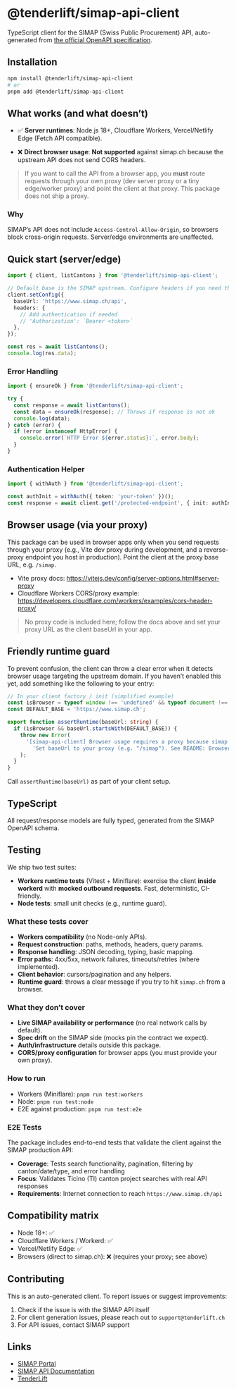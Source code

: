 # @tenderlift/simap-api-client

TypeScript client for the SIMAP (Swiss Public Procurement) API, auto-generated from [the official OpenAPI specification](https://www.simap.ch/api/specifications/simap.yaml).

## Installation

```bash
npm install @tenderlift/simap-api-client
# or
pnpm add @tenderlift/simap-api-client
```

## What works (and what doesn’t)

- ✅ **Server runtimes**: Node.js 18+, Cloudflare Workers, Vercel/Netlify Edge (Fetch API compatible).

- ❌ **Direct browser usage**: **Not supported** against simap.ch because the upstream API does not send CORS headers.

> If you want to call the API from a browser app, you **must** route requests through your own proxy (dev server proxy or a tiny edge/worker proxy) and point the client at that proxy. This package does not ship a proxy.

### Why

SIMAP’s API does not include `Access-Control-Allow-Origin`, so browsers block cross-origin requests. Server/edge environments are unaffected.

## Quick start (server/edge)

```ts
import { client, listCantons } from '@tenderlift/simap-api-client';

// Default base is the SIMAP upstream. Configure headers if you need them.
client.setConfig({
  baseUrl: 'https://www.simap.ch/api',
  headers: {
    // Add authentication if needed
    // 'Authorization': `Bearer <token>`
  },
});

const res = await listCantons();
console.log(res.data);
```

### Error Handling

```typescript
import { ensureOk } from '@tenderlift/simap-api-client';

try {
  const response = await listCantons();
  const data = ensureOk(response); // Throws if response is not ok
  console.log(data);
} catch (error) {
  if (error instanceof HttpError) {
    console.error(`HTTP Error ${error.status}:`, error.body);
  }
}
```

### Authentication Helper

```typescript
import { withAuth } from '@tenderlift/simap-api-client';

const authInit = withAuth({ token: 'your-token' })();
const response = await client.get('/protected-endpoint', { init: authInit });
```

## Browser usage (via your proxy)

This package can be used in browser apps only when you send requests through your proxy (e.g., Vite dev proxy during development, and a reverse-proxy endpoint you host in production). Point the client at the proxy base URL, e.g. `/simap`.

- Vite proxy docs: https://vitejs.dev/config/server-options.html#server-proxy
- Cloudflare Workers CORS/proxy example: https://developers.cloudflare.com/workers/examples/cors-header-proxy/

> No proxy code is included here; follow the docs above and set your proxy URL as the client baseUrl in your app.

## Friendly runtime guard

To prevent confusion, the client can throw a clear error when it detects browser usage targeting the upstream domain. If you haven’t enabled this yet, add something like the following to your entry:

```ts
// In your client factory / init (simplified example)
const isBrowser = typeof window !== 'undefined' && typeof document !== 'undefined';
const DEFAULT_BASE = 'https://www.simap.ch';

export function assertRuntime(baseUrl: string) {
  if (isBrowser && baseUrl.startsWith(DEFAULT_BASE)) {
    throw new Error(
      '[simap-api-client] Browser usage requires a proxy because simap.ch does not send CORS headers. ' +
        'Set baseUrl to your proxy (e.g. "/simap"). See README: Browser usage.',
    );
  }
}
```

Call `assertRuntime(baseUrl)` as part of your client setup.

## TypeScript

All request/response models are fully typed, generated from the SIMAP OpenAPI schema.

## Testing

We ship two test suites:

- **Workers runtime tests** (Vitest + Miniflare): exercise the client **inside workerd** with **mocked outbound requests**. Fast, deterministic, CI-friendly.
- **Node tests**: small unit checks (e.g., runtime guard).

### What these tests cover

- **Workers compatibility** (no Node-only APIs).
- **Request construction**: paths, methods, headers, query params.
- **Response handling**: JSON decoding, typing, basic mapping.
- **Error paths**: 4xx/5xx, network failures, timeouts/retries (where implemented).
- **Client behavior**: cursors/pagination and any helpers.
- **Runtime guard**: throws a clear message if you try to hit `simap.ch` from a browser.

### What they don’t cover

- **Live SIMAP availability or performance** (no real network calls by default).
- **Spec drift** on the SIMAP side (mocks pin the contract we expect).
- **Auth/infrastructure** details outside this package.
- **CORS/proxy configuration** for browser apps (you must provide your own proxy).

### How to run

- Workers (Miniflare): `pnpm run test:workers`
- Node: `pnpm run test:node`
- E2E against production: `pnpm run test:e2e`

### E2E Tests

The package includes end-to-end tests that validate the client against the SIMAP production API:

- **Coverage**: Tests search functionality, pagination, filtering by canton/date/type, and error handling
- **Focus**: Validates Ticino (TI) canton project searches with real API responses
- **Requirements**: Internet connection to reach `https://www.simap.ch/api`

## Compatibility matrix

- Node 18+: ✅
- Cloudflare Workers / Workerd: ✅
- Vercel/Netlify Edge: ✅
- Browsers (direct to simap.ch): ❌ (requires your proxy; see above)

## Contributing

This is an auto-generated client. To report issues or suggest improvements:

1. Check if the issue is with the SIMAP API itself
2. For client generation issues, please reach out to `support@tenderlift.ch`
3. For API issues, contact SIMAP support

## Links

- [SIMAP Portal](https://www.simap.ch)
- [SIMAP API Documentation](https://www.simap.ch/api/specifications/simap.yaml)
- [TenderLift](https://tenderlift.ch)
